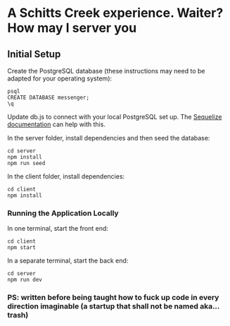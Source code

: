 # A Schitts Creek experience. Waiter? How may I server you

## Initial Setup

Create the PostgreSQL database (these instructions may need to be adapted for your operating system):

```
psql
CREATE DATABASE messenger;
\q
```

Update db.js to connect with your local PostgreSQL set up. The [Sequelize documentation](https://sequelize.org/master/manual/getting-started.html) can help with this.

In the server folder, install dependencies and then seed the database:

```
cd server
npm install
npm run seed
```

In the client folder, install dependencies:

```
cd client
npm install
```

### Running the Application Locally

In one terminal, start the front end:

```
cd client
npm start
```

In a separate terminal, start the back end:

```
cd server
npm run dev
```

### PS: written before being taught how to fuck up code in every direction imaginable (a startup that shall not be named aka... trash)
